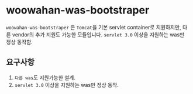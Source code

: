 # woowahan-was-bootstraper

`woowahan-was-bootstraper` 은 `Tomcat`을 기본 servlet container로 지원하지만, 다른 vendor의 추가 지원도 가능한 모듈입니다.
`servlet 3.0` 이상을 지원하는 was만 정상 동작함.

## 요구사항
1. `다른 was`도 지원가능한 설계.
2. `servlet 3.0` 이상을 지원하는 was만 정상 동작.